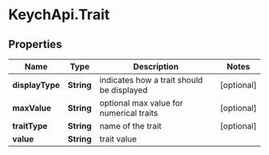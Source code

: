 # KeychApi.Trait

## Properties

Name | Type | Description | Notes
------------ | ------------- | ------------- | -------------
**displayType** | **String** | indicates how a trait should be displayed | [optional] 
**maxValue** | **String** | optional max value for numerical traits | [optional] 
**traitType** | **String** | name of the trait | [optional] 
**value** | **String** | trait value | 



